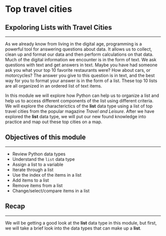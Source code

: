# Top travel cities

## Expoloring Lists with Travel Cities  

***

As we already know from living in the digital age, programming is a powerful tool for answering questions about data. It allows us to collect, clean up and format our data and then perform calculations on that data. Much of the digital information we encounter is in the form of text. We ask questions with text and get answers in text. Maybe you have had someone ask you what your top 10 favorite restaurants were?  How about cars, or motorcycles?  The answer you give to this question is in text, and the best way for you to format your answer is in the form of a list.  These top 10 lists are all organized in an ordered list of text items.  

In this module we will explore how Python can help us to organize a list and help us to access different components of the list using different criteria. We will explore the characterictics of the **list** data type using a list of top travel cities from the popular magazine *Travel and Leisure*.  After we have explored the **list** data type, we will put our new found knowledge into practice and map out these top cities on a map. 

## Objectives of this module

***  

* Review Python data types
* Understand the `list` data type
* Assign a list to a variable
* Iterate through a list
* Use the index of the items in a list
* Add items to a list
* Remove items from a list
* Change/select/compare items in a list

## Recap

***

We will be getting a good look at the **list** data type in this module, but first, we will take a brief look into the data types that can make up a **list**.
